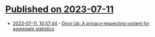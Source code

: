 # [Published on 2023-07-11](index.md)

* [2023-07-11, 10:57:44](https://lobste.rs/s/pyabj4/divvi_up_privacy_respecting_system_for) - [Divvi Up: A privacy-respecting system for aggregate statistics](https://divviup.org/)
